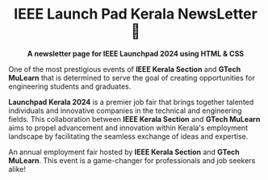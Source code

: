 <h1 align="center">IEEE Launch Pad Kerala NewsLetter 🚀</h1>

<p align="center"><strong>A newsletter page for IEEE Launchpad 2024 using HTML & CSS</strong></p>

One of the most prestigious events of **IEEE Kerala Section** and **GTech MuLearn** that is determined to serve the goal of creating opportunities for engineering students and graduates.

**Launchpad Kerala 2024** is a premier job fair that brings together talented individuals and innovative companies in the technical and engineering fields. This collaboration between **IEEE Kerala Section** and **GTech MuLearn** aims to propel advancement and innovation within Kerala's employment landscape by facilitating the seamless exchange of ideas and expertise.

An annual employment fair hosted by **IEEE Kerala Section** and **GTech MuLearn**. This event is a game-changer for professionals and job seekers alike!
